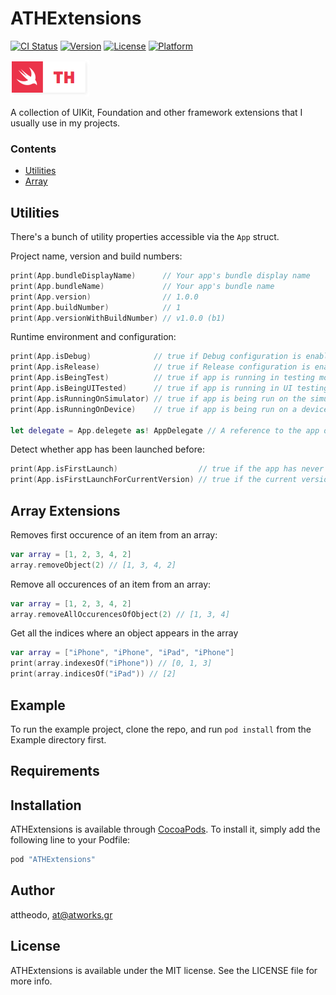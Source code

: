 # ATHExtensions

[![CI Status](http://img.shields.io/travis/attheodo/ATHExtensions.svg?style=flat)](https://travis-ci.org/attheodo/ATHExtensions)
[![Version](https://img.shields.io/cocoapods/v/ATHExtensions.svg?style=flat)](http://cocoapods.org/pods/ATHExtensions)
[![License](https://img.shields.io/cocoapods/l/ATHExtensions.svg?style=flat)](http://cocoapods.org/pods/ATHExtensions)
[![Platform](https://img.shields.io/cocoapods/p/ATHExtensions.svg?style=flat)](http://cocoapods.org/pods/ATHExtensions)

[![Logo](misc/logo.png  "ATHExtensions")](/)

A collection of UIKit, Foundation and other framework extensions that I usually use in my projects. 

### Contents

- [Utilities](#utilities)
- [Array](#array-extensions)

## Utilities
There's a bunch of utility properties accessible via the `App` struct.

Project name, version and build numbers:
```swift
print(App.bundleDisplayName)      // Your app's bundle display name
print(App.bundleName)             // Your app's bundle name
print(App.version)                // 1.0.0
print(App.buildNumber)            // 1
print(App.versionWithBuildNumber) // v1.0.0 (b1)
```

Runtime environment and configuration:
```swift
print(App.isDebug)              // true if Debug configuration is enabled
print(App.isRelease)            // true if Release configuration is enabled
print(App.isBeingTest)          // true if app is running in testing mode
print(App.isBeingUITested)      // true if app is running in UI testing mode
print(App.isRunningOnSimulator) // true if app is being run on the simulator
print(App.isRunningOnDevice)    // true if app is being run on a device

let delegate = App.delegete as! AppDelegate // A reference to the app delegate
```

Detect whether app has been launched before:
```swift
print(App.isFirstLaunch)                  // true if the app has never ran before on that device
print(App.isFirstLaunchForCurrentVersion) // true if the current version of the app has never run before
```
## Array Extensions

Removes first occurence of an item from an array:
```swift
var array = [1, 2, 3, 4, 2]
array.removeObject(2) // [1, 3, 4, 2]
```

Remove all occurences of an item from an array:
```swift
var array = [1, 2, 3, 4, 2]
array.removeAllOccurencesOfObject(2) // [1, 3, 4]
```

Get all the indices where an object appears in the array
```swift
var array = ["iPhone", "iPhone", "iPad", "iPhone"]
print(array.indexesOf("iPhone")) // [0, 1, 3]
print(array.indicesOf("iPad")) // [2]
```

## Example

To run the example project, clone the repo, and run `pod install` from the Example directory first.

## Requirements

## Installation

ATHExtensions is available through [CocoaPods](http://cocoapods.org). To install
it, simply add the following line to your Podfile:

```ruby
pod "ATHExtensions"
```

## Author

attheodo, at@atworks.gr

## License

ATHExtensions is available under the MIT license. See the LICENSE file for more info.
